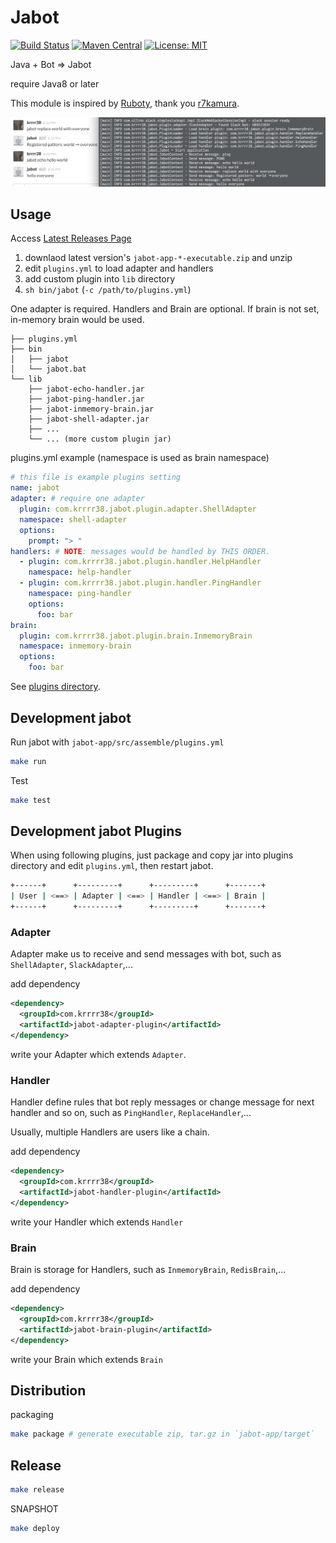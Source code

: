 # Jabot

[![Build Status](https://secure.travis-ci.org/krrrr38/jabot.png)](http://travis-ci.org/krrrr38/jabot)
[![Maven Central](https://maven-badges.herokuapp.com/maven-central/com.krrrr38/jabot/badge.svg)](http://search.maven.org/#search%7Cga%7C1%7Cg%3A%22com.krrrr38%22%20jabot)
[![License: MIT](http://img.shields.io/badge/license-MIT-blue.svg)](LICENSE)

Java + Bot ⇒ Jabot

require Java8 or later

This module is inspired by [Ruboty](https://github.com/r7kamura/ruboty), thank you [r7kamura](https://github.com/r7kamura).

![](./images/jabot.png)

## Usage

Access [Latest Releases Page](https://github.com/krrrr38/jabot/releases/latest)

1. downlaod latest version's `jabot-app-*-executable.zip` and unzip
2. edit `plugins.yml` to load adapter and handlers
3. add custom plugin into `lib` directory
4. `sh bin/jabot` (`-c /path/to/plugins.yml`)

One adapter is required. Handlers and Brain are optional. If brain is not set, in-memory brain would be used.

```
├── plugins.yml
├── bin
│   ├── jabot
│   └── jabot.bat
└── lib
    ├── jabot-echo-handler.jar
    ├── jabot-ping-handler.jar
    ├── jabot-inmemory-brain.jar
    ├── jabot-shell-adapter.jar
    ├── ...
    └── ... (more custom plugin jar)
```

plugins.yml example (namespace is used as brain namespace)

```yml
# this file is example plugins setting
name: jabot
adapter: # require one adapter
  plugin: com.krrrr38.jabot.plugin.adapter.ShellAdapter
  namespace: shell-adapter
  options:
    prompt: "> "
handlers: # NOTE: messages would be handled by THIS ORDER.
  - plugin: com.krrrr38.jabot.plugin.handler.HelpHandler
    namespace: help-handler
  - plugin: com.krrrr38.jabot.plugin.handler.PingHandler
    namespace: ping-handler
    options:
      foo: bar
brain:
  plugin: com.krrrr38.jabot.plugin.brain.InmemoryBrain
  namespace: inmemory-brain
  options:
    foo: bar
```

See [plugins directory](https://github.com/krrrr38/jabot/tree/master/plugins).

## Development jabot

Run jabot with `jabot-app/src/assemble/plugins.yml`

```sh
make run
```

Test
```sh
make test
```

## Development jabot Plugins
When using following plugins, just package and copy jar into plugins directory and edit `plugins.yml`, then restart jabot.

```sh
+------+      +---------+      +---------+      +-------+
| User | <==> | Adapter | <==> | Handler | <==> | Brain |
+------+      +---------+      +---------+      +-------+
```

### Adapter

Adapter make us to receive and send messages with bot, such as `ShellAdapter`, `SlackAdapter`,...

add dependency
```xml
<dependency>
  <groupId>com.krrrr38</groupId>
  <artifactId>jabot-adapter-plugin</artifactId>
</dependency>
```

write your Adapter which extends `Adapter`.

### Handler

Handler define rules that bot reply messages or change message for next handler and so on, such as `PingHandler`, `ReplaceHandler`,...

Usually, multiple Handlers are users like a chain.

add dependency
```xml
<dependency>
  <groupId>com.krrrr38</groupId>
  <artifactId>jabot-handler-plugin</artifactId>
</dependency>
```

write your Handler which extends `Handler`

### Brain

Brain is storage for Handlers, such as `InmemoryBrain`, `RedisBrain`,...

add dependency
```xml
<dependency>
  <groupId>com.krrrr38</groupId>
  <artifactId>jabot-brain-plugin</artifactId>
</dependency>
```

write your Brain which extends `Brain`

## Distribution

packaging
```sh
make package # generate executable zip, tar.gz in `jabot-app/target`
```

## Release

```sh
make release
```

SNAPSHOT
```sh
make deploy
```
